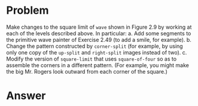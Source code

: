 # Problem

Make changes to the square limit of `wave` shown in Figure 2.9 by working at each of the levels described above. In particular:
a. Add some segments to the primitive wave painter of Exercise 2.49 (to add a smile, for example).
b. Change the pattern constructed by `corner-split` (for example, by using only one copy of the `up-split` and `right-split` images instead of two).
c. Modify the version of `square-limit` that uses `square-of-four` so as to assemble the corners in a different pattern. (For example, you might make the big Mr.
Rogers look outward from each corner of the square.)

# Answer
